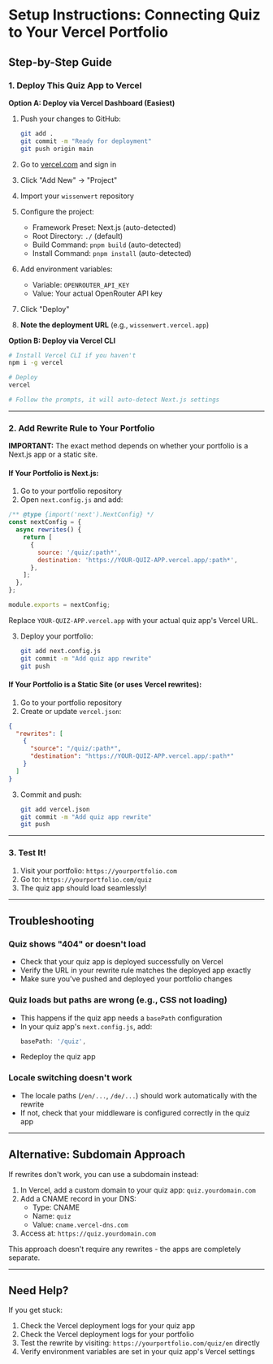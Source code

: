 # Setup Instructions: Connecting Quiz to Your Vercel Portfolio

## Step-by-Step Guide

### 1. Deploy This Quiz App to Vercel

**Option A: Deploy via Vercel Dashboard (Easiest)**

1. Push your changes to GitHub:
   ```bash
   git add .
   git commit -m "Ready for deployment"
   git push origin main
   ```

2. Go to [vercel.com](https://vercel.com) and sign in
3. Click "Add New" → "Project"
4. Import your `wissenwert` repository
5. Configure the project:
   - Framework Preset: Next.js (auto-detected)
   - Root Directory: `./` (default)
   - Build Command: `pnpm build` (auto-detected)
   - Install Command: `pnpm install` (auto-detected)
6. Add environment variables:
   - Variable: `OPENROUTER_API_KEY`
   - Value: Your actual OpenRouter API key
7. Click "Deploy"
8. **Note the deployment URL** (e.g., `wissenwert.vercel.app`)

**Option B: Deploy via Vercel CLI**
```bash
# Install Vercel CLI if you haven't
npm i -g vercel

# Deploy
vercel

# Follow the prompts, it will auto-detect Next.js settings
```

---

### 2. Add Rewrite Rule to Your Portfolio

**IMPORTANT:** The exact method depends on whether your portfolio is a Next.js app or a static site.

#### If Your Portfolio is Next.js:

1. Go to your portfolio repository
2. Open `next.config.js` and add:

```javascript
/** @type {import('next').NextConfig} */
const nextConfig = {
  async rewrites() {
    return [
      {
        source: '/quiz/:path*',
        destination: 'https://YOUR-QUIZ-APP.vercel.app/:path*',
      },
    ];
  },
};

module.exports = nextConfig;
```

Replace `YOUR-QUIZ-APP.vercel.app` with your actual quiz app's Vercel URL.

3. Deploy your portfolio:
   ```bash
   git add next.config.js
   git commit -m "Add quiz app rewrite"
   git push
   ```

#### If Your Portfolio is a Static Site (or uses Vercel rewrites):

1. Go to your portfolio repository
2. Create or update `vercel.json`:

```json
{
  "rewrites": [
    {
      "source": "/quiz/:path*",
      "destination": "https://YOUR-QUIZ-APP.vercel.app/:path*"
    }
  ]
}
```

3. Commit and push:
   ```bash
   git add vercel.json
   git commit -m "Add quiz app rewrite"
   git push
   ```

---

### 3. Test It!

1. Visit your portfolio: `https://yourportfolio.com`
2. Go to: `https://yourportfolio.com/quiz`
3. The quiz app should load seamlessly!

---

## Troubleshooting

### Quiz shows "404" or doesn't load
- Check that your quiz app is deployed successfully on Vercel
- Verify the URL in your rewrite rule matches the deployed app exactly
- Make sure you've pushed and deployed your portfolio changes

### Quiz loads but paths are wrong (e.g., CSS not loading)
- This happens if the quiz app needs a `basePath` configuration
- In your quiz app's `next.config.js`, add:
  ```javascript
  basePath: '/quiz',
  ```
- Redeploy the quiz app

### Locale switching doesn't work
- The locale paths (`/en/...`, `/de/...`) should work automatically with the rewrite
- If not, check that your middleware is configured correctly in the quiz app

---

## Alternative: Subdomain Approach

If rewrites don't work, you can use a subdomain instead:

1. In Vercel, add a custom domain to your quiz app: `quiz.yourdomain.com`
2. Add a CNAME record in your DNS:
   - Type: CNAME
   - Name: `quiz`
   - Value: `cname.vercel-dns.com`
3. Access at: `https://quiz.yourdomain.com`

This approach doesn't require any rewrites - the apps are completely separate.

---

## Need Help?

If you get stuck:
1. Check the Vercel deployment logs for your quiz app
2. Check the Vercel deployment logs for your portfolio
3. Test the rewrite by visiting: `https://yourportfolio.com/quiz/en` directly
4. Verify environment variables are set in your quiz app's Vercel settings




